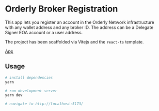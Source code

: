 # Orderly Broker Registration

This app lets you register an account in the Orderly Network infrastructure with any wallet address and any broker ID.
The address can be a Delegate Signer EOA account or a user address.

The project has been scaffolded via Vitejs and the `react-ts` template.

[App](https://orderlynetwork.github.io/broker-registration/)

## Usage

```sh
# install dependencies
yarn

# run development server
yarn dev

# navigate to http://localhost:5173/
```
